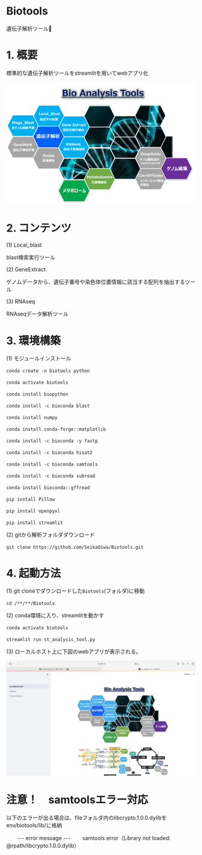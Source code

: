 # Biotools
遺伝子解析ツール🧰

# 1. 概要

標準的な遺伝子解析ツールをstreamlitを用いてwebアプリ化

![概要](./File/main.png)

# 2. コンテンツ

(1) Local_blast

   blast検索実行ツール

(2) GeneExtract

   ゲノムデータから、遺伝子番号や染色体位置情報に該当する配列を抽出するツール

(3) RNAseq

   RNAseqデータ解析ツール

# 3. 環境構築

(1) モジュールインストール

`conda create -n biotools python`

`conda activate biotools`

`conda install biopython`

`conda install -c bioconda blast`

`conda install numpy`

`conda install conda-forge::matplotlib`

`conda install -c bioconda -y fastp`

`conda install -c bioconda hisat2`

`conda install -c bioconda samtools`

`conda install -c bioconda subread`

`conda install bioconda::gffread`

`pip install Pillow`

`pip install openpyxl`

`pip install streamlit`

(2) gitから解析フォルダダウンロード

`git clone https://github.com/SeikaOiwa/Biotools.git`

# 4. 起動方法

(1) git cloneでダウンロードした`Biotools`(フォルダ)に移動

`cd /**/**/Biotools`

(2) conda環境に入り、streamlitを動かす

`conda activate biotools`

`streamlit run st_analysis_tool.py`

(3) ローカルホスト上に下図のwebアプリが表示される。

![初期画面](./File/monitor.png)

# 注意！　samtoolsエラー対応

以下のエラーが出る場合は、fileフォルダ内のlibcrypto.1.0.0.dylibをenv/biotools/lib/に格納

　　--- error message --- 　　samtools error（Library not loaded: @rpath/libcrypto.1.0.0.dylib）